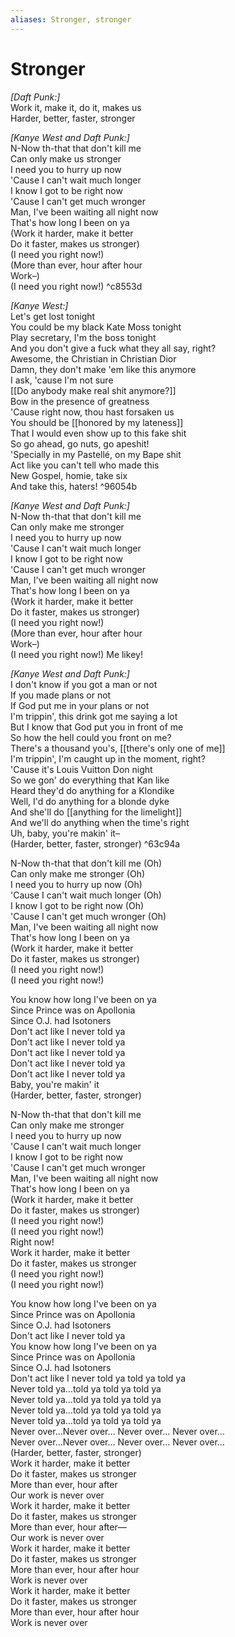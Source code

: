 ```yaml
---
aliases: Stronger, stronger
---
```



# Stronger

_[Daft Punk:]_  
Work it, make it, do it, makes us  
Harder, better, faster, stronger  

_[Kanye West and Daft Punk:]_  
N-Now th-that that don't kill me  
Can only make us stronger  
I need you to hurry up now  
'Cause I can't wait much longer  
I know I got to be right now  
'Cause I can't get much wronger  
Man, I've been waiting all night now  
That's how long I been on ya  
(Work it harder, make it better  
Do it faster, makes us stronger)  
(I need you right now!)  
(More than ever, hour after hour  
Work–)  
(I need you right now!)   ^c8553d

_[Kanye West:]_  
Let's get lost tonight  
You could be my black Kate Moss tonight  
Play secretary, I'm the boss tonight  
And you don't give a fuck what they all say, right?  
Awesome, the Christian in Christian Dior  
Damn, they don't make 'em like this anymore  
I ask, 'cause I'm not sure  
[[Do anybody make real shit anymore?]]  
Bow in the presence of greatness  
'Cause right now, thou hast forsaken us  
You should be [[honored by my lateness]]  
That I would even show up to this fake shit  
So go ahead, go nuts, go apeshit!  
'Specially in my Pastellé, on my Bape shit  
Act like you can't tell who made this  
New Gospel, homie, take six  
And take this, haters! ^96054b

_[Kanye West and Daft Punk:]_  
N-Now th-that that don't kill me  
Can only make me stronger  
I need you to hurry up now  
'Cause I can't wait much longer  
I know I got to be right now  
'Cause I can't get much wronger  
Man, I've been waiting all night now  
That's how long I been on ya  
(Work it harder, make it better  
Do it faster, makes us stronger)  
(I need you right now!)  
(More than ever, hour after hour  
Work–)  
(I need you right now!) Me likey!  

_[Kanye West and Daft Punk:]_  
I don't know if you got a man or not  
If you made plans or not  
If God put me in your plans or not  
I'm trippin', this drink got me saying a lot  
But I know that God put you in front of me  
So how the hell could you front on me?  
There's a thousand you's, [[there's only one of me]]  
I'm trippin', I'm caught up in the moment, right?  
'Cause it's Louis Vuitton Don night  
So we gon' do everything that Kan like  
Heard they'd do anything for a Klondike  
Well, I'd do anything for a blonde dyke  
And she'll do [[anything for the limelight]]  
And we'll do anything when the time's right  
Uh, baby, you're makin' it–  
(Harder, better, faster, stronger) ^63c94a

N-Now th-that that don't kill me (Oh)  
Can only make me stronger (Oh)  
I need you to hurry up now (Oh)  
'Cause I can't wait much longer (Oh)  
I know I got to be right now (Oh)  
'Cause I can't get much wronger (Oh)  
Man, I've been waiting all night now  
That's how long I been on ya  
(Work it harder, make it better  
Do it faster, makes us stronger)  
(I need you right now!)  
(I need you right now!)  

You know how long I've been on ya  
Since Prince was on Apollonia  
Since O.J. had Isotoners  
Don't act like I never told ya  
Don't act like I never told ya  
Don't act like I never told ya  
Don't act like I never told ya  
Don't act like I never told ya  
Baby, you're makin' it  
(Harder, better, faster, stronger)  

N-Now th-that that don't kill me  
Can only make me stronger  
I need you to hurry up now  
'Cause I can't wait much longer  
I know I got to be right now  
'Cause I can't get much wronger  
Man, I've been waiting all night now  
That's how long I been on ya  
(Work it harder, make it better  
Do it faster, makes us stronger)  
(I need you right now!)  
(I need you right now!)  
Right now!  
Work it harder, make it better  
Do it faster, makes us stronger  
(I need you right now!)  
(I need you right now!)  

You know how long I've been on ya  
Since Prince was on Apollonia  
Since O.J. had Isotoners  
Don't act like I never told ya  
You know how long I've been on ya  
Since Prince was on Apollonia  
Since O.J. had Isotoners  
Don't act like I never told ya told ya told ya  
Never told ya…told ya told ya told ya  
Never told ya…told ya told ya told ya  
Never told ya…told ya told ya told ya  
Never told ya…told ya told ya told ya  
Never over…Never over… Never over… Never over…  
Never over…Never over… Never over… Never over…  
(Harder, better, faster, stronger)  
Work it harder, make it better  
Do it faster, makes us stronger  
More than ever, hour after  
Our work is never over  
Work it harder, make it better  
Do it faster, makes us stronger  
More than ever, hour after—  
Our work is never over  
Work it harder, make it better  
Do it faster, makes us stronger  
More than ever, hour after hour  
Work is never over  
Work it harder, make it better  
Do it faster, makes us stronger  
More than ever, hour after hour  
Work is never over
